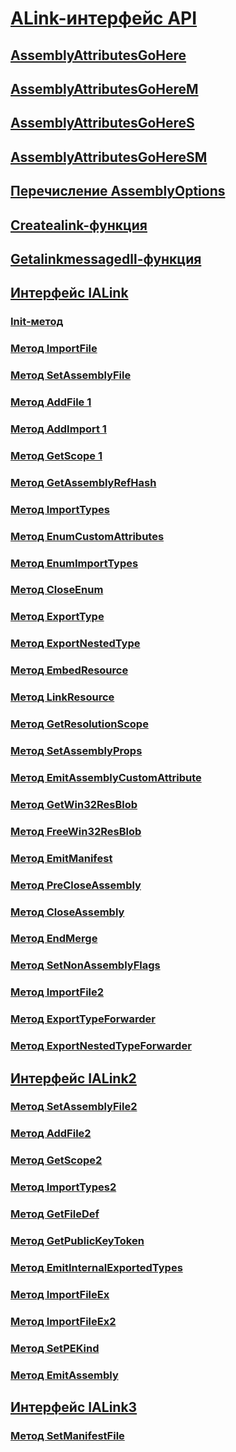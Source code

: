 # [ALink-интерфейс API](index.md)
## [AssemblyAttributesGoHere](assemblyattributesgohere.md)
## [AssemblyAttributesGoHereM](assemblyattributesgoherem.md)
## [AssemblyAttributesGoHereS](assemblyattributesgoheres.md)
## [AssemblyAttributesGoHereSM](assemblyattributesgoheresm.md)
## [Перечисление AssemblyOptions](assemblyoptions-enumeration.md)
## [Createalink-функция](createalink-function.md)
## [Getalinkmessagedll-функция](getalinkmessagedll-function.md)
## [Интерфейс IALink](ialink-interface.md)
### [Init-метод](init-method.md)
### [Метод ImportFile](importfile-method.md)
### [Метод SetAssemblyFile](setassemblyfile-method.md)
### [Метод AddFile 1](addfile-method.md)
### [Метод AddImport 1](addimport-method.md)
### [Метод GetScope 1](getscope-method.md)
### [Метод GetAssemblyRefHash](getassemblyrefhash-method.md)
### [Метод ImportTypes](importtypes-method.md)
### [Метод EnumCustomAttributes](enumcustomattributes-method.md)
### [Метод EnumImportTypes](enumimporttypes-method.md)
### [Метод CloseEnum](closeenum-method.md)
### [Метод ExportType](exporttype-method.md)
### [Метод ExportNestedType](exportnestedtype-method.md)
### [Метод EmbedResource](embedresource-method.md)
### [Метод LinkResource](linkresource-method.md)
### [Метод GetResolutionScope](getresolutionscope-method.md)
### [Метод SetAssemblyProps](setassemblyprops-method.md)
### [Метод EmitAssemblyCustomAttribute](emitassemblycustomattribute-method.md)
### [Метод GetWin32ResBlob](getwin32resblob-method.md)
### [Метод FreeWin32ResBlob](freewin32resblob-method.md)
### [Метод EmitManifest](emitmanifest-method.md)
### [Метод PreCloseAssembly](precloseassembly-method.md)
### [Метод CloseAssembly](closeassembly-method.md)
### [Метод EndMerge](endmerge-method.md)
### [Метод SetNonAssemblyFlags](setnonassemblyflags-method.md)
### [Метод ImportFile2](importfile2-method.md)
### [Метод ExportTypeForwarder](exporttypeforwarder-method.md)
### [Метод ExportNestedTypeForwarder](exportnestedtypeforwarder-method.md)
## [Интерфейс IALink2](ialink2-interface.md)
### [Метод SetAssemblyFile2](setassemblyfile2-method.md)
### [Метод AddFile2](addfile2-method.md)
### [Метод GetScope2](getscope2-method.md)
### [Метод ImportTypes2](importtypes2-method.md)
### [Метод GetFileDef](getfiledef-method.md)
### [Метод GetPublicKeyToken](getpublickeytoken-method.md)
### [Метод EmitInternalExportedTypes](emitinternalexportedtypes-method.md)
### [Метод ImportFileEx](importfileex-method.md)
### [Метод ImportFileEx2](importfileex2-method.md)
### [Метод SetPEKind](setpekind-method.md)
### [Метод EmitAssembly](emitassembly-method.md)
## [Интерфейс IALink3](ialink3-interface.md)
### [Метод SetManifestFile](setmanifestfile-method.md)
